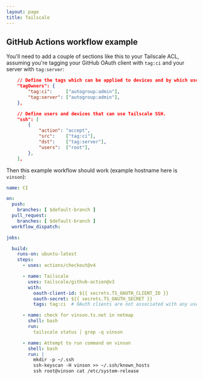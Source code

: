 ```yaml
---
layout: page
title: Tailscale
---
```


## GitHub Actions workflow example

You'll need to add a couple of sections like this to your Tailscale ACL, assuming you're tagging your GitHub OAuth client with `tag:ci` and your server with `tag:server`:

```json
	// Define the tags which can be applied to devices and by which users.
	"tagOwners": {
		"tag:ci":     ["autogroup:admin"],
		"tag:server": ["autogroup:admin"],
	},

    // Define users and devices that can use Tailscale SSH.
	"ssh": [
		{
			"action": "accept",
			"src":    ["tag:ci"],
			"dst":    ["tag:server"],
			"users":  ["root"],
		},
	],
```

Then this example workflow should work (example hostname here is `vinson`):

```yaml
name: CI

on:
  push:
    branches: [ $default-branch ]
  pull_request:
    branches: [ $default-branch ]
  workflow_dispatch:

jobs:

  build:
    runs-on: ubuntu-latest
    steps:
      - uses: actions/checkout@v4

      - name: Tailscale
        uses: tailscale/github-action@v3
        with:
          oauth-client-id: ${{ secrets.TS_OAUTH_CLIENT_ID }}
          oauth-secret: ${{ secrets.TS_OAUTH_SECRET }}
          tags: tag:ci  # OAuth clients are not associated with any user in a tailnet, so they require at least one tag.

      - name: check for vinson.ts.net in netmap
        shell: bash
        run:
          tailscale status | grep -q vinson

      - name: Attempt to run command on vinson
        shell: bash
        run: |
          mkdir -p ~/.ssh
          ssh-keyscan -H vinson >> ~/.ssh/known_hosts
          ssh root@vinson cat /etc/system-release
```

